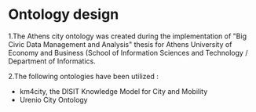 # Ontology design
 
 1.The Athens city ontology was created during the implementation of "Big Civic Data Management and Analysis" thesis for Athens University of Economy and Business (School of Information Sciences and Technology / Department of Informatics.
 
 2.The following ontologies have been utilized :
 - km4city, the DISIT Knowledge Model for City and Mobility
 - Urenio City Ontology
